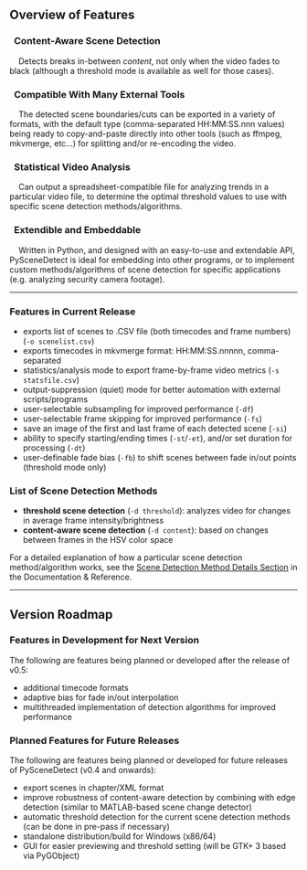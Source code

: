 
## Overview of Features

<div class="warning">
<h3><span class="fa fa-eye wy-text-neutral"></span>&nbsp; Content-Aware Scene Detection</h3>
&nbsp;<span class="fa fa-info-circle wy-text-info"></span>&nbsp;&nbsp; Detects breaks in-between <i>content</i>, not only when the video fades to black (although a threshold mode is available as well for those cases).
</div>

<div class="important">
<h3><span class="fa fa-desktop wy-text-info"></span>&nbsp; Compatible With Many External Tools</h3>
&nbsp;<span class="fa fa-info-circle wy-text-info"></span>&nbsp;&nbsp; The detected scene boundaries/cuts can be exported in a variety of formats, with the default type (comma-separated HH:MM:SS.nnn values) being ready to copy-and-paste directly into other tools (such as ffmpeg, mkvmerge, etc...) for splitting and/or re-encoding the video.
</div>

<div class="danger">
<h3><span class="fa fa-bar-chart-o wy-text-warning"></span>&nbsp; Statistical Video Analysis</h3>
&nbsp;<span class="fa fa-info-circle wy-text-info"></span>&nbsp;&nbsp; Can output a spreadsheet-compatible file for analyzing trends in a particular video file, to determine the optimal threshold values to use with specific scene detection methods/algorithms. 
</div>

<div class="warning">
<h3><span class="fa fa-code wy-text-danger"></span>&nbsp; Extendible and Embeddable</h3>
&nbsp;<span class="fa fa-info-circle wy-text-info"></span>&nbsp;&nbsp; Written in Python, and designed with an easy-to-use and extendable API, PySceneDetect is ideal for embedding into other programs, or to implement custom methods/algorithms of scene detection for specific applications (e.g. analyzing security camera footage).
</div>


----------------


### Features in Current Release

 - exports list of scenes to .CSV file (both timecodes and frame numbers) (`-o scenelist.csv`)
 - exports timecodes in mkvmerge format: HH:MM:SS.nnnnn, comma-separated
 - statistics/analysis mode to export frame-by-frame video metrics (`-s statsfile.csv`)
 - output-suppression (quiet) mode for better automation with external scripts/programs
 - user-selectable subsampling for improved performance (`-df`)
 - user-selectable frame skipping for improved performance (`-fs`)
 - save an image of the first and last frame of each detected scene (`-si`)
 - ability to specify starting/ending times (`-st`/`-et`), and/or set duration for processing (`-dt`)
 - user-definable fade bias (`-fb`) to shift scenes between fade in/out points (threshold mode only)

### List of Scene Detection Methods

 - **threshold scene detection** (`-d threshold`): analyzes video for changes in average frame intensity/brightness
 - **content-aware scene detection** (`-d content`): based on changes between frames in the HSV color space

For a detailed explanation of how a particular scene detection method/algorithm works, see the [Scene Detection Method Details Section](reference/detection-methods.md) in the Documentation & Reference.


----------------


## Version Roadmap

<h3>Features in Development for Next Version</h3>

The following are features being planned or developed after the release of v0.5:

 - additional timecode formats
 - adaptive bias for fade in/out interpolation
 - multithreaded implementation of detection algorithms for improved performance

<h3>Planned Features for Future Releases</h3>

The following are features being planned or developed for future releases of PySceneDetect (v0.4 and onwards):

 - export scenes in chapter/XML format
 - improve robustness of content-aware detection by combining with edge detection (similar to MATLAB-based scene change detector)
 - automatic threshold detection for the current scene detection methods (can be done in pre-pass if necessary)
 - standalone distribution/build for Windows (x86/64)
 - GUI for easier previewing and threshold setting (will be GTK+ 3 based via PyGObject)


